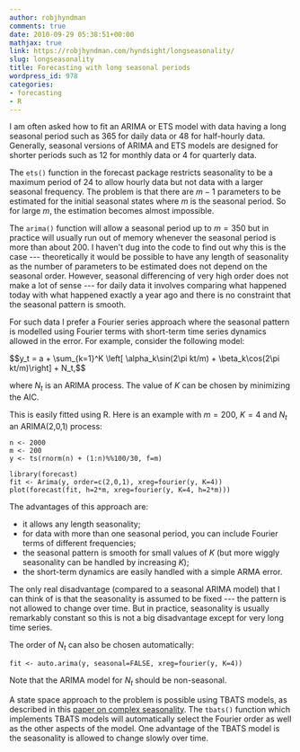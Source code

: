 ```yaml
---
author: robjhyndman
comments: true
date: 2010-09-29 05:38:51+00:00
mathjax: true
link: https://robjhyndman.com/hyndsight/longseasonality/
slug: longseasonality
title: Forecasting with long seasonal periods
wordpress_id: 978
categories:
- forecasting
- R
---
```


I am often asked how to fit an ARIMA or ETS model with data having a long seasonal period such as 365 for daily data or 48 for half-hourly data. Generally, seasonal versions of ARIMA and ETS models are designed for shorter periods such as 12 for monthly data or 4 for quarterly data.

The `ets()` function in the forecast package restricts seasonality to be a maximum period of 24 to allow hourly data but not data with a larger seasonal frequency. The problem is that there are $m-1$ parameters to be estimated for the initial seasonal states where $m$ is the seasonal period. So for large $m$, the estimation becomes almost impossible.

The `arima()` function will allow a seasonal period up to $m=350$ but in practice will usually run out of memory whenever the seasonal period is more than about 200. I haven't dug into the code to find out why this is the case --- theoretically it would be possible to have any length of seasonality as the number of parameters to be estimated does not depend on the seasonal order. However, seasonal differencing of very high order does not make a lot of sense --- for daily data it involves comparing what happened today with what happened exactly a year ago and there is no constraint that the seasonal pattern is smooth.

For such data I prefer a Fourier series approach where the seasonal pattern is modelled using Fourier terms with short-term time series dynamics allowed in the error. For example, consider the following model:

<div>
$$y_t = a + \sum_{k=1}^K \left[ \alpha_k\sin(2\pi kt/m) + \beta_k\cos(2\pi kt/m)\right] + N_t,$$
</div>

where $N_t$ is an ARIMA process. The value of $K$ can be chosen by minimizing the AIC.

This is easily fitted using R. Here is an example with $m=200$, $K=4$ and $N_t$ an ARIMA(2,0,1) process:

    n <- 2000
    m <- 200
    y <- ts(rnorm(n) + (1:n)%%100/30, f=m)
    
    library(forecast)
    fit <- Arima(y, order=c(2,0,1), xreg=fourier(y, K=4))
    plot(forecast(fit, h=2*m, xreg=fourier(y, K=4, h=2*m)))
    
The advantages of this approach are:

 * it allows any length seasonality;
 * for data with more than one seasonal period, you can include Fourier terms of different frequencies;
 * the seasonal pattern is smooth for small values of $K$ (but more wiggly seasonality can be handled by increasing $K$);
 * the short-term dynamics are easily handled with a simple ARMA error.

The only real disadvantage (compared to a seasonal ARIMA model) that I can think of is that the seasonality is assumed to be fixed --- the pattern is not allowed to change over time. But in practice, seasonality is usually remarkably constant so this is not a big disadvantage except for very long time series.

The order of $N_t$ can also be chosen automatically:

    fit <- auto.arima(y, seasonal=FALSE, xreg=fourier(y, K=4))

Note that the ARIMA model for $N_t$ should be non-seasonal.

A state space approach to the problem is possible using TBATS models, as described in this [paper on complex seasonality](/publications/complex-seasonality/).  The `tbats()` function which implements TBATS models will automatically select the Fourier order as well as the other aspects of the model. One advantage of the TBATS model is the seasonality is allowed to change slowly over time.
